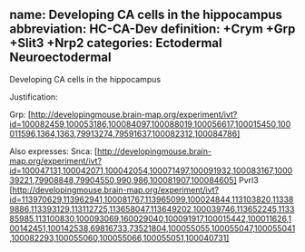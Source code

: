 name: Developing CA cells in the hippocampus
abbreviation: HC-CA-Dev
definition: +Crym +Grp +Slit3 +Nrp2
categories: Ectodermal Neuroectodermal
---

Developing CA cells in the hippocampus

Justification:


Grp: [http://developingmouse.brain-map.org/experiment/ivt?id=100082459,100053186,100084097,100088019,100056617,100015450,100011596,1364,1363,79913274,79591637,100082312,100084786]


Also expresses:
Snca: [http://developingmouse.brain-map.org/experiment/ivt?id=100047131,100042071,100042054,100071497,100091932,100083167,100039221,79908848,79904550,990,986,100081907,100084605]
Pvrl3 [http://developingmouse.brain-map.org/experiment/ivt?id=113970629,113962941,100081767,113965099,100024844,113103820,113389886,113393129,113112725,113658047,113649202,100039746,113652245,113385985,113100830,100093069,160029040,100091917,100015442,100011626,100142451,100142538,69816733,73521804,100055055,100055047,100055041,100082293,100055060,100055066,100055051,100040731]

